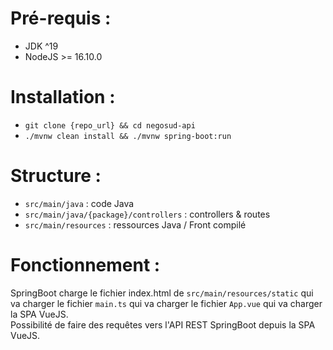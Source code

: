 # Pré-requis :

- JDK ^19
- NodeJS >= 16.10.0

# Installation :

- ```git clone {repo_url} && cd negosud-api```
- ```./mvnw clean install && ./mvnw spring-boot:run```

# Structure :

- ```src/main/java``` : code Java
- ```src/main/java/{package}/controllers``` : controllers & routes
- ```src/main/resources``` : ressources Java / Front compilé


# Fonctionnement : 

SpringBoot charge le fichier index.html de ```src/main/resources/static``` qui va charger le fichier ```main.ts``` qui va charger le fichier ```App.vue``` qui va charger la SPA VueJS.  
Possibilité de faire des requêtes vers l'API REST SpringBoot depuis la SPA VueJS.